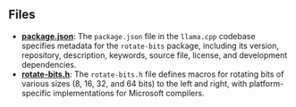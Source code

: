 
## Files
- **[package.json](rotate-bits/package.json.driver.md)**: The `package.json` file in the `llama.cpp` codebase specifies metadata for the `rotate-bits` package, including its version, repository, description, keywords, source file, license, and development dependencies.
- **[rotate-bits.h](rotate-bits/rotate-bits.h.driver.md)**: The `rotate-bits.h` file defines macros for rotating bits of various sizes (8, 16, 32, and 64 bits) to the left and right, with platform-specific implementations for Microsoft compilers.
